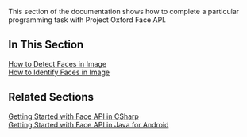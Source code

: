 <!-- 
NavPath: Face API/Get Started with Face API
LinkLabel: Overview
Url: face-api/documentation/face-api-how-to-topics/overview
Weight: 100
-->

This section of the documentation shows how to complete a particular programming task with Project Oxford Face API.

## In This Section
[How to Detect Faces in Image](HowtoDetectFacesinImage.md)  
[How to Identify Faces in Image](HowtoIdentifyFacesinImage.md)

## Related Sections
[Getting Started with Face API in CSharp](GettingStartedwithFaceAPIinCSharp.md)  
[Getting Started with Face API in Java for Android](GettingStartedwithFaceAPIinJavaforAndroid.md)
